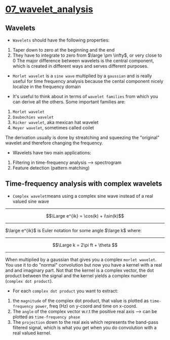 # [07_wavelet_analysis](https://github.com/AndreaMariani-AM/DSG/blob/main/notebooks/07_wavelet_analysis.ipynb)

## Wavelets

- `Wavelets` should have the following properties:
1) Taper down to zero at the beginning and the end
2) They have to integrate to zero from $\large \pm \infty$, or very close to 0
The major difference between wavelets is the central component, which is created in different ways and serves different purposes.

- `Morlet wavelet` is a `sine wave` multiplied by a `gaussian` and is really useful for time frequency analysis because the cental component nicely localize in the frequency domain

- It's useful to think about in terms of `wavelet families` from which you can derive all the others. Some important families are:
1) `Morlet wavelet`
2) `Daubechies wavelet`
3) `Ricker wavelet`, aka mexican hat wavelet
4) `Meyer wavelet`, sometimes called coilet

The derivation usually is done by streatching and squeezing the "original" wavelet and therefore changing the frequency.

- Wavelets have two main applications:
1) Filtering in time-frequency analysis --> spectrogram
2) Feature detection (pattern matching)

## Time-frequency analysis with complex wavelets

- `Complex wavelet`means using a complex sine wave instead of a real valued sine wave
_____________________
$$\Large e^{ik} = \cos(k) + i\sin(k)$$
_____________________

$\large e^{ik}$ is Euler notation for some angle $\large k$ where:
_____________________
$$\Large k = 2\pi ft + \theta $$
_____________________

When multiplied by a gaussian that gives you a complex `morlet wavelet`. You use it to do "normal" convolution but now you have a kernel with a real and and imaginary part. Not that the kernel is a complex vector, the dot product between the signal and the kernel yields a complex number (`complex dot product`). 

- For each `complex dot product` you want to extract: 
1) the `magnitude` of the complex dot product, that value is plotted as `time-frequency power`, freq (Hz) on y-coord and time on x-coord.
2) The `angle` of the complex vector w.r.t the positive real axis --> can be plotted as `time-frequency phase`
3) The `projection` down to the real axis which represents the band-pass filtered signal, which is what you get when you do convolution with a real valued kernel.
